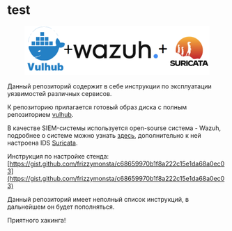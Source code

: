 # test

<figure><img src="../.gitbook/assets/image.png" alt=""><figcaption></figcaption></figure>

Данный репозиторий содержит в себе инструкции по эксплуатации уязвимостей различных сервисов.

К репозиторию прилагается готовый образ диска с полным репозиторием [vulhub](https://github.com/vulhub/vulhub?ysclid=lpwf56e544559765125).

В качестве SIEM-системы используется open-sourse система - Wazuh, подробнее о системе можно узнать [здесь](https://wazuh.com), дополнительно к ней настроена IDS  [Suricata](https://suricata.io/).

Инструкция по настройке стенда: [https://gist.github.com/frizzymonsta/c68659970b1f8a222c15e1da68a0ec03](https://gist.github.com/frizzymonsta/c68659970b1f8a222c15e1da68a0ec03)

Данный репозиторий имеет неполный список инструкций, в дальнейшем он будет пополняться.

Приятного хакинга!

